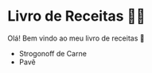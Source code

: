 # Livro de Receitas :man_cook:

Olá! Bem vindo ao meu livro de receitas :wave:

- Strogonoff de Carne
- Pavê


  
